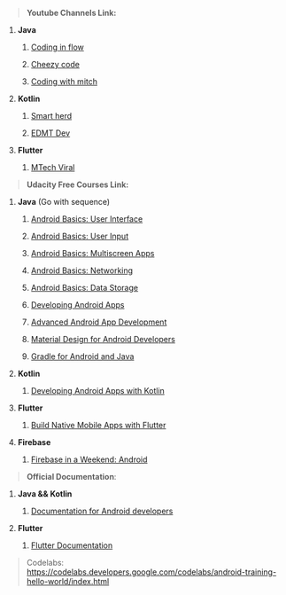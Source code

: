 > **__Youtube Channels Link:__**

   1) **Java**     
             
         1) [Coding in flow](https://www.youtube.com/channel/UC_Fh8kvtkVPkeihBs42jGcA)
                  
         2) [Cheezy code](https://www.youtube.com/channel/UCOknqk-MSOCf3SANW8Wumfg)
                  
         3) [Coding with mitch](https://www.youtube.com/channel/UCoNZZLhPuuRteu02rh7bzsw)

   2) **Kotlin**     
             
        1) [Smart herd](https://www.youtube.com/user/smartherd)
                  
        2) [EDMT Dev](https://www.youtube.com/user/eddydn71)
 
   3) **Flutter**     
             
        1) [MTech Viral](https://www.youtube.com/channel/UCFTM1FGjZSkoSPDZgtbp7hA)

> **__Udacity Free Courses Link:__**
  
   1) **Java** (Go with sequence)
      
       1) [Android Basics: User Interface](https://www.udacity.com/course/android-basics-user-interface--ud834)
      
       2) [Android Basics: User Input](https://www.udacity.com/course/android-basics-user-input--ud836)
      
       3) [Android Basics: Multiscreen Apps](https://www.udacity.com/course/android-basics-multiscreen-apps--ud839)
      
       4) [Android Basics: Networking](https://www.udacity.com/course/android-basics-networking--ud843)
      
       5) [Android Basics: Data Storage](https://www.udacity.com/course/android-basics-data-storage--ud845)
       
       6) [Developing Android Apps](https://www.udacity.com/course/new-android-fundamentals--ud851)
       
       7) [Advanced Android App Development](https://www.udacity.com/course/advanced-android-app-development--ud855)
       
       8) [Material Design for Android Developers](https://www.udacity.com/course/material-design-for-android-developers--ud862)
       
       9) [Gradle for Android and Java](https://www.udacity.com/course/gradle-for-android-and-java--ud867)
      
   2) **Kotlin**     
             
       1) [Developing Android Apps with Kotlin](https://www.udacity.com/course/developing-android-apps-with-kotlin--ud9012)             
 
   3) **Flutter**     
             
       1) [Build Native Mobile Apps with Flutter](https://www.udacity.com/course/build-native-mobile-apps-with-flutter--ud905)    
      
   4) **Firebase**     
             
       1) [Firebase in a Weekend: Android](https://www.udacity.com/course/firebase-in-a-weekend-by-google-android--ud0352)  


> **__Official Documentation__**: 

   1) **Java && Kotlin**     
             
        1) [Documentation for Android developers](https://developer.android.com/docs)
        

   2) **Flutter**     
             
        1) [Flutter Documentation](https://flutter.dev/docs)


> Codelabs: https://codelabs.developers.google.com/codelabs/android-training-hello-world/index.html
